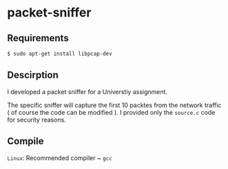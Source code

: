 # packet-sniffer

## Requirements

```bash
$ sudo apt-get install libpcap-dev
```
## Descirption

I developed a packet sniffer for a Universtiy assignment.

The specific sniffer will capture the first 10 packtes from the network traffic ( of course the code can be modified ).
I provided only the `source.c` code for security reasons. 

## Compile

`Linux`: Recommended compiler ~ `gcc`
